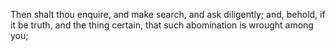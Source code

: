 Then shalt thou enquire, and make search, and ask diligently; and, behold, if it be truth, and the thing certain, that such abomination is wrought among you;
